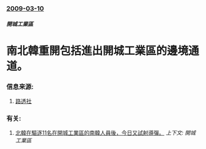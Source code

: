 ### [2009-03-10](/news/2009/03/10/index.md)

##### 開城工業區
# 南北韓重開包括進出開城工業區的邊境通道。




### 信息来源:

1. [路透社](http://www.reuters.com/article/worldNews/idUSSEO22687020090310)

### 有关:

1. [北韓在驅逐11名在開城工業區的南韓人員後，今日又試射導彈。](/news/2008/03/28/北韓在驅逐11名在開城工業區的南韓人員後-今日又試射導彈.md) _上下文: 開城工業區_

